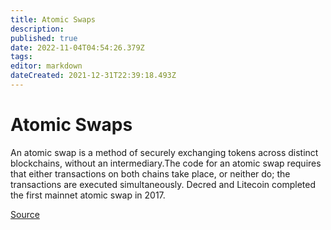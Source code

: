 ```yaml
---
title: Atomic Swaps
description: 
published: true
date: 2022-11-04T04:54:26.379Z
tags: 
editor: markdown
dateCreated: 2021-12-31T22:39:18.493Z
---
```


# Atomic Swaps

An atomic swap is a method of securely exchanging tokens across distinct blockchains, without an intermediary.The code for an atomic swap requires that either transactions on both chains take place, or neither do; the transactions are executed simultaneously. Decred and Litecoin completed the first mainnet atomic swap in 2017.

[Source](https://smithandcrown.com/glossary/atomic-swap/) 